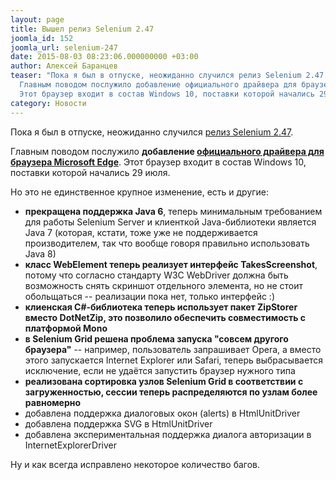 ```yaml
---
layout: page
title: Вышел релиз Selenium 2.47
joomla_id: 152
joomla_url: selenium-247
date: 2015-08-03 08:23:06.000000000 +03:00
author: Алексей Баранцев
teaser: "Пока я был в отпуске, неожиданно случился релиз Selenium 2.47.
  Главным поводом послужило добавление официального драйвера для браузера Microsoft Edge.
  Этот браузер входит в состав Windows 10, поставки которой начались 29 июля."
category: Новости
---
```

<p>Пока я был в отпуске, неожиданно случился <a href="http://docs.seleniumhq.org/download/">релиз Selenium 2.47</a>.</p>
<p>Главным поводом послужило <strong>добавление <a href="https://www.microsoft.com/en-us/download/details.aspx?id=48212">официального драйвера для браузера Microsoft Edge</a></strong>. Этот браузер входит в состав Windows 10, поставки которой начались 29 июля.</p>
<p>Но это не единственное крупное изменение, есть и другие:</p>
<ul>
<li><strong>прекращена поддержка Java 6</strong>, теперь минимальным требованием для работы Selenium Server и клиенткой Java-библиотеки является Java 7 (которая, кстати, тоже уже не поддерживается производителем, так что вообще говоря правильно использовать Java 8)</li>
<li><strong>класс WebElement теперь реализует интерфейс TakesScreenshot</strong>, потому что согласно стандарту W3C WebDriver должна быть возможность снять скриншот отдельного элемента, но не стоит обольщаться -- реализации пока нет, только интерфейс :)</li>
<li><strong>клиенская C#-библиотека теперь использует пакет ZipStorer вместо DotNetZip, это позволило обеспечить совместимость с платформой Mono</strong></li>
<li><strong>в Selenium Grid решена проблема запуска "совсем другого браузера"</strong> -- например, пользователь запрашивает Opera, а вместо этого запускается Internet Explorer или Safari, теперь выбрасывается исключение, если не удаётся запустить браузер нужного типа</li>
<li><strong>реализована сортировка узлов Selenium Grid в соответствии с загруженностью, сессии теперь распределяются по узлам более равномерно</strong></li>
<li>добавлена поддержка диалоговых окон (alerts) в HtmlUnitDriver</li>
<li>добавлена поддержка SVG в HtmlUnitDriver</li>
<li>добавлена экспериментальная поддержка диалога авторизации в InternetExplorerDriver</li>
</ul>
<p>Ну и как всегда исправлено некоторое количество багов.</p>

